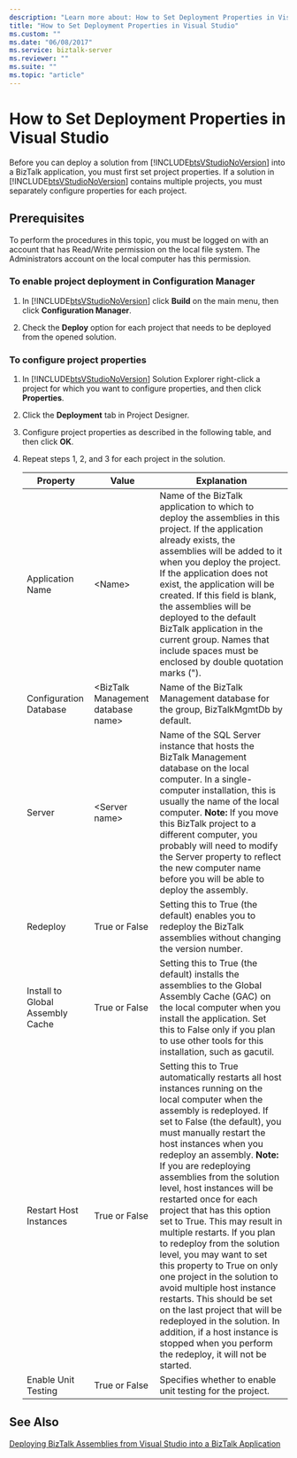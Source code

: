 ```yaml
---
description: "Learn more about: How to Set Deployment Properties in Visual Studio"
title: "How to Set Deployment Properties in Visual Studio"
ms.custom: ""
ms.date: "06/08/2017"
ms.service: biztalk-server
ms.reviewer: ""
ms.suite: ""
ms.topic: "article"
---
```

# How to Set Deployment Properties in Visual Studio
Before you can deploy a solution from [!INCLUDE[btsVStudioNoVersion](../includes/btsvstudionoversion-md.md)] into a BizTalk application, you must first set project properties. If a solution in [!INCLUDE[btsVStudioNoVersion](../includes/btsvstudionoversion-md.md)] contains multiple projects, you must separately configure properties for each project.  
  
## Prerequisites  
 To perform the procedures in this topic, you must be logged on with an account that has Read/Write permission on the local file system. The Administrators account on the local computer has this permission.  
  
### To enable project deployment in Configuration Manager  
  
1. In [!INCLUDE[btsVStudioNoVersion](../includes/btsvstudionoversion-md.md)] click **Build** on the main menu, then click **Configuration Manager**.  
  
2. Check the **Deploy** option for each project that needs to be deployed from the opened solution.  
  
### To configure project properties  
  
1. In [!INCLUDE[btsVStudioNoVersion](../includes/btsvstudionoversion-md.md)] Solution Explorer right-click a project for which you want to configure properties, and then click **Properties**.  
  
2. Click the **Deployment** tab in Project Designer.  
  
3. Configure project properties as described in the following table, and then click **OK**.  
  
4. Repeat steps 1, 2, and 3 for each project in the solution.  
  
   |Property|Value|Explanation|  
   |--------------|-----------|-----------------|  
   |Application Name|\<Name\>|Name of the BizTalk application to which to deploy the assemblies in this project. If the application already exists, the assemblies will be added to it when you deploy the project. If the application does not exist, the application will be created. If this field is blank, the assemblies will be deployed to the default BizTalk application in the current group. Names that include spaces must be enclosed by double quotation marks (").|  
   |Configuration Database|\<BizTalk Management database name\>|Name of the BizTalk Management database for the group, BizTalkMgmtDb by default.|  
   |Server|\<Server name\>|Name of the SQL Server instance that hosts the BizTalk Management database on the local computer. In a single-computer installation, this is usually the name of the local computer. **Note:**  If you move this BizTalk project to a different computer, you probably will need to modify the Server property to reflect the new computer name before you will be able to deploy the assembly.|  
   |Redeploy|True or False|Setting this to True (the default) enables you to redeploy the BizTalk assemblies without changing the version number.|  
   |Install to Global Assembly Cache|True or False|Setting this to True (the default) installs the assemblies to the Global Assembly Cache (GAC) on the local computer when you install the application. Set this to False only if you plan to use other tools for this installation, such as gacutil.|  
   |Restart Host Instances|True or False|Setting this to True automatically restarts all host instances running on the local computer when the assembly is redeployed. If set to False (the default), you must manually restart the host instances when you redeploy an assembly. **Note:**  If you are redeploying assemblies from the solution level, host instances will be restarted once for each project that has this option set to True. This may result in multiple restarts. If you plan to redeploy from the solution level, you may want to set this property to True on only one project in the solution to avoid multiple host instance restarts. This should be set on the last project that will be redeployed in the solution. In addition, if a host instance is stopped when you perform the redeploy, it will not be started.|  
   |Enable Unit Testing|True or False|Specifies whether to enable unit testing for the project.|  
  
## See Also  
 [Deploying BizTalk Assemblies from Visual Studio into a BizTalk Application](../core/deploying-biztalk-assemblies-from-visual-studio-into-a-biztalk-application.md)
